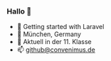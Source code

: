 ### Hallo 👋

- 🤖 Getting started with Laravel
- 📍 München, Germany
- 🏫 Aktuell in der 11. Klasse
- 📫 github@convenimus.de

